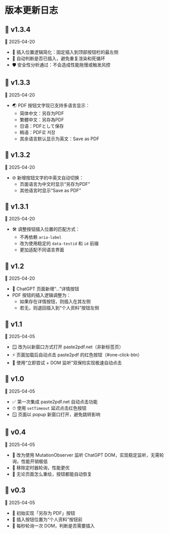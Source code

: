 # 版本更新日志

## 📌 v1.3.4

📅 2025-04-20

- 🚀 插入位置逻辑简化：固定插入到顶部按钮栏的最左侧
- 🧠 自动判断是否已插入，避免重复渲染和死循环
- 🛡️ 安全性分析通过：不会造成性能拖慢或触发风控


## 📌 v1.3.3

📅 2025-04-20

- 🌏 PDF 按钮文字现已支持多语言显示：
  - 简体中文：另存为PDF
  - 繁體中文：另存為PDF
  - 日语：PDFとして保存
  - 韩语：PDF로 저장
  - 其余语言默认显示为英文：Save as PDF


## 📌 v1.3.2

📅 2025-04-20

- 🌐 新增按钮文字的中英文自动切换：
  - 页面语言为中文时显示“另存为PDF”
  - 其他语言时显示“Save as PDF”


## 📌 v1.3.1

📅 2025-04-20

- 🛠 调整按钮插入位置的匹配方式：
  - 不再依赖 `aria-label`
  - 改为使用稳定的 `data-testid` 和 `id` 前缀
  - 更加适配不同语言界面


## 📌 v1.2

📅 2025-04-20

- 🧩 ChatGPT 页面新增“...”详情按钮
- PDF 按钮的插入逻辑调整为：
  - 如果存在详情按钮，则插入在其左侧
  - 若无，则退回插入到“个人资料”按钮左侧


## 📌 v1.1

📅 2025-04-05

- 🪟 改为以新窗口方式打开 paste2pdf.net（非新标签页）
- ⚡ 页面加载后自动点击 paste2pdf 的红色按钮（#one-click-btn）
- 🧠 使用“立即尝试 + DOM 监听”双保险实现极速自动点击


## 📌 v1.0

📅 2025-04-05

- ✅ 第一次集成 paste2pdf.net 自动点击功能
- ⏱ 使用 `setTimeout` 延迟点击红色按钮
- 🪟 页面以 popup 新窗口打开，避免跳转影响


## 📌 v0.4

📅 2025-04-05

- 🔁 改为使用 MutationObserver 监听 ChatGPT DOM，实现稳定监听，无需轮询，性能开销极低
- 🚫 移除定时器轮询，性能更优
- 💬 无论页面怎么重绘，按钮都能自动恢复


## 📌 v0.3

📅 2025-04-05

- 🧪 初始实现「另存为 PDF」按钮
- 📍 插入按钮位置为“个人资料”按钮前
- 🔁 每秒轮询一次 DOM，判断是否需要插入
